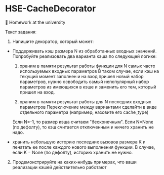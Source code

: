 # HSE-CacheDecorator
🏫 Homework at the university

Текст задания:

1. Напишите декоратор, который может:

- Поддерживать кэш размера N из обработанных входных значений. Попробуйте реализовать два варианта кэша по следующей логике:

  1. храним в памяти результат работы функции для N самых часто используемых входных параметров 
  В таком случае, если кэш на текущий момент заполнен и на вход пришел новый набор параметров, нужно освободить самый непопулярный набор параметров из имеющихся в кэше и заменить его тем, который пришел на вход.

  2. храним в памяти результат работы для N последних входных параметров
  Переключение между вариантами сделайти в виде отдельного параметра (например, назовите его cache_type)

  Если N=-1, то размер кэша считаем "бесконечным". Если N=None (по дефолту), то кэш считается отключенным и ничего хранить не надо.

- хранить небольшую историю последних вызовов размера K и печатать ее после каждого нового выполнения функции. В случае, если K = None (по дефолту), историю хранить не нужно.

2. Продемонстрируйте на каких-нибудь примерах, что ваши реализации кэшей действительно работают
